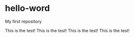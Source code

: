 # hello-word
My first repository

This is the test!
This is the test!
This is the test!
This is the test!
